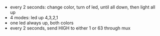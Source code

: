  - every 2 seconds: change color, turn of led, until all down, then light all up
 - 4 modes: led up 4,3,2,1
 - one led always up, both colors
 - every 2 seconds, send HIGH to either 1 or 63 through mux